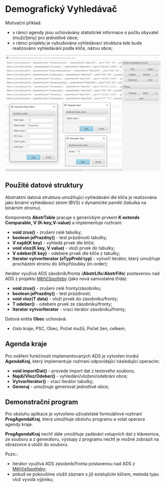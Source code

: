 # Demografický Vyhledávač

Motivační přiklad:
* v rámci agendy jsou uchovávány statistické informace o počtu obyvatel (muži/ženy) pro jednotlivé obce;
* v rámci projektu je vybudována vyhledávací struktura kde bude realizováno vyhledávání podle klíče, názvu obce;

![alt form-image](/resources/form.png)

## Použité datové struktury

Abstraktní datová struktura umožňující vyhledávání dle klíče je realizována jako binární vyhledávací strom (BVS) v dynamické paměti (tabulka na binárním stromu).

Komponenta **AbstrTable** pracuje s generickým prvkem **K extends Comparable<K>, V (K-key,V-value)** a implementuje rozhraní:

  * **void zrus()** - zrušení celé tabulky;
  * **boolean jePrazdny()** - test prázdnosti tabulky;
  * **V najdi(K key)** - vyhledá prvek dle klíče;
  * **void vloz(K key, V value)** - vloží prvek do tabulky;
  * **V odeber(K key)** - odebere prvek dle klíče z tabulky;
  * **Iterator vytvorIterator (eTypProhl typ)** - vytvoří iterátor, který umožňuje  procházení stromu do šířky/hloubky (in-order);

Iterátor využívá ADS zásobník/fronta (**AbstrLifo**/**AbstrFifo**) postavenou nad ADS z projektu [MěřičSpotřeby](https://github.com/mirroxEkb14/MericSpotreby) (jako nová samostatná třída):
  * **void zrus()** - zrušení celé fronty/zásobníku;
  * **boolean jePrazdny()** - test prázdnosti;
  * **void vloz(T data)** - vloží prvek do zásobníku/fronty;
  * **T odeber()** - odebere prvek ze zásobníku/fronty;
  * **Iterator vytvorIterator** - vrací iterátor zásobníku/fronty;

Datová entita **Obec** uchovává:
  * číslo kraje, PSC, Obec, Počet mužů, Počet žen, celkem;

## Agenda kraje

Pro ověření funkčnosti implementovaných ADS je vytvořen modul **AgendaKraj**, který implementuje rozhraní odpovídající následující operacím:
  * **void importDat()** - provede import dat z textového souboru;
  * **Najdi/Vloz/Odeber()** - vyhledání/vložení/odebrání obce;
  * **VytvorIterátor()** - vrací iterátor tabulky;
  * **Generuj** - umožnuje generovat jednotlivé obce;

 ## Demonstrační program

 Pro obsluhu aplikace je vytvořeno uživatelské formulářové rozhraní **ProgAgendaKraj**, která umožňuje obsluhu programu a volat operace agendy kraje.

 **ProgAgendaKraj** nechť dále umožňuje zadávání vstupních dat z klávesnice, ze souboru a z generátoru, výstupy z programu nechť je možné zobrazit na obrazovce a uložit do souboru.

 Pozn.:
   * iterátor využívá ADS zásobník/fronta postavenou nad ADS z [MěřičeSpotřeby](https://github.com/mirroxEkb14/MericSpotreby);
   * pokud se pokoušíme vložit záznam s již existujícím klíčem, metoda typu vlož vyvolá výjimku;
